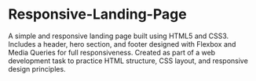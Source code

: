 # Responsive-Landing-Page
A simple and responsive landing page built using HTML5 and CSS3.  Includes a header, hero section, and footer designed with Flexbox and Media Queries for full responsiveness.  Created as part of a web development task to practice HTML structure, CSS layout, and responsive design principles.
